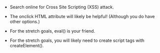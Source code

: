 - Search online for Cross Site Scripting (XSS) attack.

- The onclick HTML attribute will likely be helpful! (Although you do have other options.)

- For the stretch goals, eval() is your friend.

- For the stretch goals, you will likely need to create script tags with createElement().

